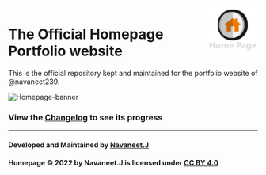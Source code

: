 <img align="right" width="100" height="100" src="logo icons/Home.png">

# The Official Homepage Portfolio website
This is the official repository kept and maintained for the portfolio website of @navaneet239.


![Homepage-banner](https://user-images.githubusercontent.com/74445713/175105470-52c3a05d-273c-4da2-adf3-c72d703fcb15.png)

### View the [Changelog](https://github.com/navaneet239/navaneet239.github.io/blob/main/References/Changelog.md) to see its progress
<hr>

#### Developed and Maintained by [Navaneet.J](https://github.com/navaneet239)
#### Homepage © 2022 by Navaneet.J is licensed under [CC BY 4.0](https://creativecommons.org/licenses/by/4.0/)
